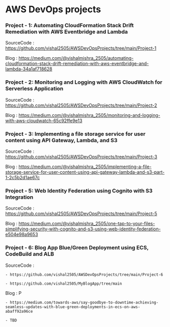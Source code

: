 # AWS DevOps projects

### Project - 1: Automating CloudFormation Stack Drift Remediation with AWS Eventbridge and Lambda

SourceCode  : https://github.com/vishal2505/AWSDevOpsProjects/tree/main/Project-1

Blog        : https://medium.com/@vishalmishra_2505/automating-cloudformation-stack-drift-remediation-with-aws-eventbridge-and-lambda-34a1af718628


### Project - 2: Monitoring and Logging with AWS CloudWatch for Serverless Application

SourceCode  : https://github.com/vishal2505/AWSDevOpsProjects/tree/main/Project-2

Blog        : https://medium.com/@vishalmishra_2505/monitoring-and-logging-with-aws-cloudwatch-65c92ffe9e13


### Project - 3: Implementing a file storage service for user content using API Gateway, Lambda, and S3

SourceCode  : https://github.com/vishal2505/AWSDevOpsProjects/tree/main/Project-3

Blog        : https://medium.com/@vishalmishra_2505/implementing-a-file-storage-service-for-user-content-using-api-gateway-lambda-and-s3-part-1-2c5b2d1ae67c


### Project - 5: Web Identity Federation using Cognito with S3 Integration

SourceCode  : https://github.com/vishal2505/AWSDevOpsProjects/tree/main/Project-5

Blog        : https://medium.com/@vishalmishra_2505/one-tap-to-your-files-simplifying-security-with-cognito-and-s3-using-web-identity-federation-e504e98a9653


### Project - 6: Blog App Blue/Green Deployment using ECS, CodeBuild and ALB

SourceCode  : 

    - https://github.com/vishal2505/AWSDevOpsProjects/tree/main/Project-6

    - https://github.com/vishal2505/MyBlogApp/tree/main

Blog        : P

    - https://medium.com/towards-aws/say-goodbye-to-downtime-achieving-seamless-updates-with-blue-green-deployments-in-ecs-on-aws-abaff92a96ce

    - TBD
        


